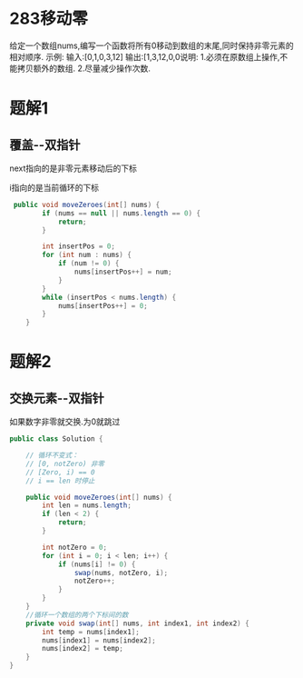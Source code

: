 # 283移动零

给定一个数组nums,编写一个函数将所有0移动到数组的末尾,同时保持非零元素的相对顺序.
示例:
输入:[0,1,0,3,12]
输出:[1,3,12,0,0说明:
1.必须在原数组上操作,不能拷贝额外的数组.
2.尽量减少操作次数.

# 题解1

## 覆盖--双指针

next指向的是非零元素移动后的下标

i指向的是当前循环的下标

```java
 public void moveZeroes(int[] nums) {
        if (nums == null || nums.length == 0) {
            return;
        }

        int insertPos = 0;
        for (int num : nums) {
            if (num != 0) {
                nums[insertPos++] = num;
            }
        }
        while (insertPos < nums.length) {
            nums[insertPos++] = 0;
        }
    }

```

# 题解2

## 交换元素--双指针

如果数字非零就交换.为0就跳过

```java
public class Solution {

    // 循环不变式：
    // [0, notZero) 非零
    // [Zero, i) == 0
    // i == len 时停止

    public void moveZeroes(int[] nums) {
        int len = nums.length;
        if (len < 2) {
            return;
        }

        int notZero = 0;
        for (int i = 0; i < len; i++) {
            if (nums[i] != 0) {
                swap(nums, notZero, i);
                notZero++;
            }
        }
    }
	//循环一个数组的两个下标间的数
    private void swap(int[] nums, int index1, int index2) {
        int temp = nums[index1];
        nums[index1] = nums[index2];
        nums[index2] = temp;
    }
}

```

